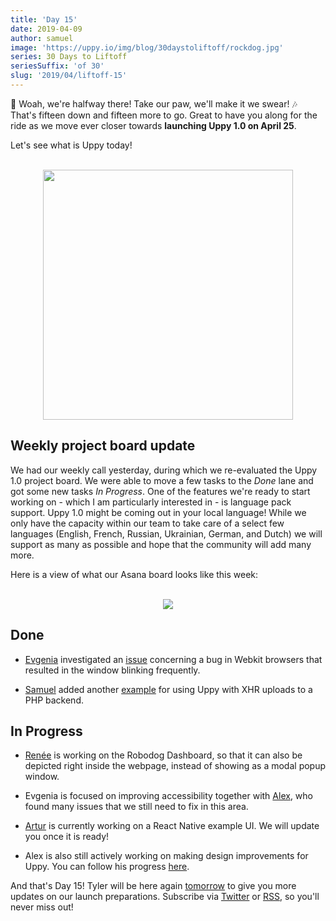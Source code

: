 ```yaml
---
title: 'Day 15'
date: 2019-04-09
author: samuel
image: 'https://uppy.io/img/blog/30daystoliftoff/rockdog.jpg'
series: 30 Days to Liftoff
seriesSuffix: 'of 30'
slug: '2019/04/liftoff-15'
---
```


:musical_note: Woah, we're halfway there! Take our paw, we'll make it we swear!
:notes: That's fifteen down and fifteen more to go. Great to have you along for
the ride as we move ever closer towards **launching Uppy 1.0 on April 25**.

Let's see what is Uppy today!

<center><br /><img width="400" src="/img/blog/30daystoliftoff/rockdog.jpg" /><br /></center>

<!--truncate-->

## Weekly project board update

We had our weekly call yesterday, during which we re-evaluated the Uppy 1.0
project board. We were able to move a few tasks to the _Done_ lane and got some
new tasks _In Progress_. One of the features we're ready to start working on -
which I am particularly interested in - is language pack support. Uppy 1.0 might
be coming out in your local language! While we only have the capacity within our
team to take care of a select few languages (English, French, Russian,
Ukrainian, German, and Dutch) we will support as many as possible and hope that
the community will add many more.

Here is a view of what our Asana board looks like this week:

<center><br /><img src="/img/blog/30daystoliftoff/2019-04-09-asana-board.png" /><br /></center>

## Done

- [Evgenia](https://github.com/lakesare) investigated an
  [issue](https://github.com/transloadit/uppy/pull/1400#issuecomment-481039845)
  concerning a bug in Webkit browsers that resulted in the window blinking
  frequently.

- [Samuel](https://github.com/samuelayo) added another
  [example](https://github.com/transloadit/uppy/pull/1389) for using Uppy with
  XHR uploads to a PHP backend.

## In Progress

- [Renée](https://github.com/goto-bus-stop) is working on the Robodog Dashboard,
  so that it can also be depicted right inside the webpage, instead of showing
  as a modal popup window.

- Evgenia is focused on improving accessibility together with
  [Alex](https://github.com/nqst), who found many issues that we still need to
  fix in this area.

- [Artur](https://github.com/arturi) is currently working on a React Native
  example UI. We will update you once it is ready!

- Alex is also still actively working on making design improvements for Uppy.
  You can follow his progress
  [here](https://github.com/nqst/uppy/commits/design-facelift).

And that's Day 15! Tyler will be here again
[tomorrow](/blog/2019/04/liftoff-16/) to give you more updates on our launch
preparations. Subscribe via [Twitter](https://twitter.com/uppy_io) or
[RSS](https://uppy.io/atom.xml), so you'll never miss out!

